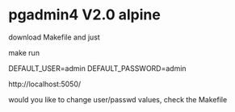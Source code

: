# pgadmin4 V2.0 alpine

download Makefile and just 

make run

DEFAULT_USER=admin
DEFAULT_PASSWORD=admin

http://localhost:5050/


would you like to change user/passwd values, check the Makefile
